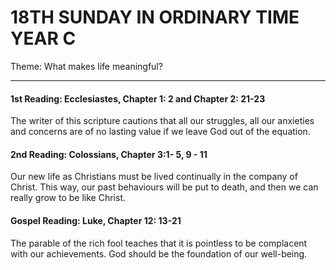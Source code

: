 # 18TH SUNDAY IN ORDINARY TIME YEAR C
Theme: What makes life meaningful?

---

#### 1st Reading: Ecclesiastes, Chapter 1: 2 and Chapter 2: 21-23

The writer of this scripture cautions that all our struggles, all our anxieties and concerns are of no lasting value if we leave God out of the equation.

#### 2nd Reading: Colossians, Chapter 3:1- 5, 9 - 11

Our new life as Christians must be lived continually in the company of Christ. This way, our past behaviours will be put to death, and then we can really grow to be like Christ.

#### Gospel Reading: Luke, Chapter 12: 13-21

The parable of the rich fool teaches that it is pointless to be complacent with our achievements. God should be the foundation of our well-being.